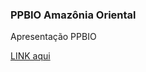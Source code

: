 ### PPBIO Amazônia Oriental

Apresentação PPBIO

[LINK aqui](https://tai-rocha.github.io/PPBio_presentation.github.io/) 
